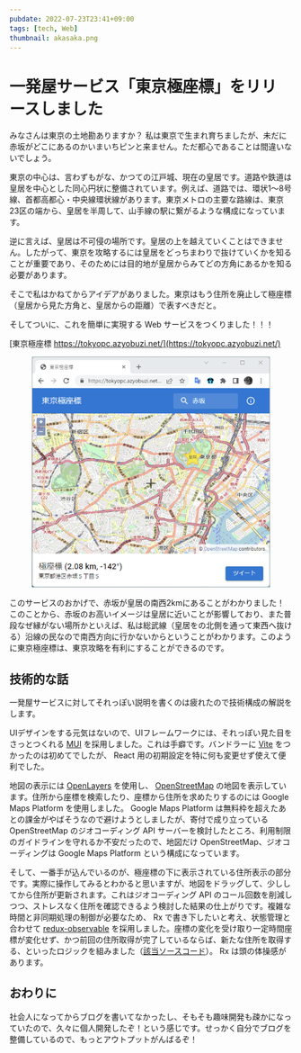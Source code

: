 ```yaml
---
pubdate: 2022-07-23T23:41+09:00
tags: [tech, Web]
thumbnail: akasaka.png
---
```


# 一発屋サービス「東京極座標」をリリースしました

みなさんは東京の土地勘ありますか？ 私は東京で生まれ育ちましたが、未だに赤坂がどこにあるのかいまいちピンと来ません。ただ都心であることは間違いないでしょう。

東京の中心は、言わずもがな、かつての江戸城、現在の皇居です。道路や鉄道は皇居を中心とした同心円状に整備されています。例えば、道路では、環状1～8号線、首都高都心・中央線環状線があります。東京メトロの主要な路線は、東京23区の端から、皇居を半周して、山手線の駅に繋がるような構成になっています。

逆に言えば、皇居は不可侵の場所です。皇居の上を越えていくことはできません。したがって、東京を攻略するには皇居をどっちまわりで抜けていくかを知ることが重要であり、そのためには目的地が皇居からみてどの方角にあるかを知る必要があります。

そこで私はかねてからアイデアがありました。東京はもう住所を廃止して極座標（皇居から見た方角と、皇居からの距離）で表すべきだと。

そしてついに、これを簡単に実現する Web サービスをつくりました！！！

[東京極座標 https://tokyopc.azyobuzi.net/](https://tokyopc.azyobuzi.net/)

<figure class="fig-img">
<img src="akasaka.png" loading="lazy" alt="赤坂駅は皇居から 2.08km, -142° の位置にある" />
</figure>

このサービスのおかげで、赤坂が皇居の南西2kmにあることがわかりました！ このことから、赤坂のお高いイメージは皇居に近いことが影響しており、また普段なぜ縁がない場所かといえば、私は総武線（皇居をの北側を通って東西へ抜ける）沿線の民なので南西方向に行かないからということがわかります。このように東京極座標は、東京攻略を有利にすることができるのです。

## 技術的な話

一発屋サービスに対してそれっぽい説明を書くのは疲れたので技術構成の解説をします。

UIデザインをする元気はないので、UIフレームワークには、それっぽい見た目をさっとつくれる [MUI](https://mui.com/) を採用しました。これは手癖です。バンドラーに [Vite](https://vitejs.dev/) をつかったのは初めてでしたが、 React 用の初期設定を特に何も変更せず使えて便利でした。

地図の表示には [OpenLayers](https://openlayers.org/) を使用し、 [OpenStreetMap](https://www.openstreetmap.org/) の地図を表示しています。住所から座標を検索したり、座標から住所を求めたりするのには Google Maps Platform を使用しました。 Google Maps Platform は無料枠を超えたあとの課金がやばそうなので避けようとしましたが、寄付で成り立っている OpenStreetMap のジオコーディング API サーバーを検討したところ、利用制限のガイドラインを守れるか不安だったので、地図だけ OpenStreetMap、ジオコーディングは Google Maps Platform という構成になっています。

そして、一番手が込んでいるのが、極座標の下に表示されている住所表示の部分です。実際に操作してみるとわかると思いますが、地図をドラッグして、少ししてから住所が更新されます。これはジオコーディング API のコール回数を削減しつつ、ストレスなく住所を確認できるよう検討した結果の仕上がりです。複雑な時間と非同期処理の制御が必要なため、 Rx で書き下したいと考え、状態管理と合わせて [redux-observable](https://redux-observable.js.org/) を採用しました。座標の変化を受け取り一定時間座標が変化せず、かつ前回の住所取得が完了しているならば、新たな住所を取得する、といったロジックを組みました（[該当ソースコード](https://github.com/azyobuzin/tokyopc/blob/30b78300ee86f24dc6cc7438ff4f904d6c0608fb/src/store/epics/reverseGeocodingEpic.ts)）。 Rx は頭の体操感があります。

## おわりに

社会人になってからブログを書いてなかったし、そもそも趣味開発も疎かになっていたので、久々に個人開発したぞ！という感じです。せっかく自分でブログを整備しているので、もっとアウトプットがんばるぞ！
